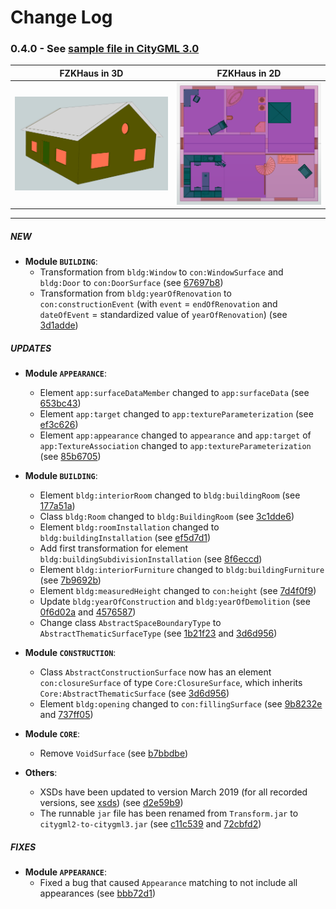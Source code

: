 # Change Log

### 0.4.0 - See [sample file in CityGML 3.0](output/FZKHaus_v3.gml)

FZKHaus in 3D              |  FZKHaus in 2D
:-------------------------:|:-------------------------:
![FZKHaus in 3D](images/FZKHaus_201903_3D.png "FZKHaus in 3D")  |  ![FZKHaus in 2D](images/FZKHaus_201903_2D.png "FZKHaus in 2D")

---------

##### NEW

* **Module `BUILDING`**:
    * Transformation from `bldg:Window` to `con:WindowSurface` and `bldg:Door` to `con:DoorSurface` (see [67697b8](https://github.com/tum-gis/citygml2-to-citygml3/commit/67697b8473e6d6858375d49a116dd5da77da283c))
    * Transformation from `bldg:yearOfRenovation` to `con:constructionEvent` (with ``event`` = `endOfRenovation` and `dateOfEvent` = standardized value of `yearOfRenovation`) (see [3d1adde](https://github.com/tum-gis/citygml2-to-citygml3/commit/3d1addebce9483bbbb2d33902339d7d2cad45f94))

##### UPDATES

* **Module `APPEARANCE`**:
    * Element `app:surfaceDataMember` changed to `app:surfaceData` (see [653bc43](https://github.com/tum-gis/citygml2-to-citygml3/commit/653bc43b9922fcae75cbbaf5f59048d6ee15cf34))
    * Element `app:target` changed to `app:textureParameterization` (see [ef3c626](https://github.com/tum-gis/citygml2-to-citygml3/commit/ef3c626d1c54a168687357c9625a6b0794cac7de))
    * Element `app:appearance` changed to `appearance` and `app:target` of `app:TextureAssociation` changed to `app:textureParameterization` (see [85b6705](https://github.com/tum-gis/citygml2-to-citygml3/commit/85b6705e4e2cd8106ec23f831147e22facc16088))
    
* **Module `BUILDING`**:
    * Element `bldg:interiorRoom` changed to `bldg:buildingRoom` (see [177a51a](https://github.com/tum-gis/citygml2-to-citygml3/commit/177a51a09fc26a043fe1dad479eb43001503986c))
    * Class `bldg:Room` changed to `bldg:BuildingRoom` (see [3c1dde6](https://github.com/tum-gis/citygml2-to-citygml3/commit/3c1dde6cd463cc3c064cb2a98c87fddf00141e74))
    * Element `bldg:roomInstallation` changed to `bldg:buildingInstallation` (see [ef5d7d1](https://github.com/tum-gis/citygml2-to-citygml3/commit/ef5d7d1d932ff77d7188223fe12d866a5f7d7d68))
    * Add first transformation for element `bldg:buildingSubdivisionInstallation` (see [8f6eccd](https://github.com/tum-gis/citygml2-to-citygml3/commit/8f6eccda392d2e54935ddf4d4497b0c0f0ed89a2))
    * Element `bldg:interiorFurniture` changed to `bldg:buildingFurniture` (see [7b9692b](https://github.com/tum-gis/citygml2-to-citygml3/commit/7b9692b60277f20dda486eb9087f972715b48baf))
    * Element `bldg:measuredHeight` changed to `con:height` (see [7d4f0f9](https://github.com/tum-gis/citygml2-to-citygml3/commit/7d4f0f909c8e8e40617ffee7c2e1a1238e7dee30))
    * Update `bldg:yearOfConstruction` and `bldg:yearOfDemolition` (see [0f6d02a](https://github.com/tum-gis/citygml2-to-citygml3/commit/0f6d02af0a55ceb1a10241287d082b165c63b7fc) and [4576587](https://github.com/tum-gis/citygml2-to-citygml3/commit/45765877ffe0a60231cbe20c4dab3c363bad3404))
    * Change class `AbstractSpaceBoundaryType` to `AbstractThematicSurfaceType` (see [1b21f23](https://github.com/tum-gis/citygml2-to-citygml3/commit/1b21f23d418a3e9b1cdc04e3d838325bce9ac513) and [3d6d956](https://github.com/tum-gis/citygml2-to-citygml3/commit/3d6d9564a2882e3099002d1e9aa493ba4cba9500))
        
* **Module `CONSTRUCTION`**:
    * Class `AbstractConstructionSurface` now has an element `con:closureSurface` of type `Core:ClosureSurface`, which inherits `Core:AbstractThematicSurface` (see [3d6d956](https://github.com/tum-gis/citygml2-to-citygml3/commit/3d6d9564a2882e3099002d1e9aa493ba4cba9500))
    * Element `bldg:opening` changed to `con:fillingSurface` (see [9b8232e](https://github.com/tum-gis/citygml2-to-citygml3/commit/9b8232ebb1ced58c472c5888a16440ad2fe89a29) and [737ff05](https://github.com/tum-gis/citygml2-to-citygml3/commit/737ff05d9e1e039b30ca2dcccd97b39880f384f1))

* **Module `CORE`**:
    * Remove `VoidSurface` (see [b7bbdbe](https://github.com/tum-gis/citygml2-to-citygml3/commit/b7bbdbeffe38398d09fe0305078c10d6524e6f86))
    
* **Others**:
    * XSDs have been updated to version March 2019 (for all recorded versions, see [xsds](xsds)) (see [d2e59b9](https://github.com/tum-gis/citygml2-to-citygml3/commit/d2e59b9a03daa41cc09b5f145350594b58680ef7))
    * The runnable `jar` file has been renamed from `Transform.jar` to `citygml2-to-citygml3.jar` (see [c11c539](https://github.com/tum-gis/citygml2-to-citygml3/commit/c11c539c1c05d608fc04c3f45a1cad9e60d75af2) and [72cbfd2](https://github.com/tum-gis/citygml2-to-citygml3/commit/72cbfd2fb1772ab2a07aa4a3af4615f77cfa2096))
    
##### FIXES

* **Module `APPEARANCE`**:
    * Fixed a bug that caused `Appearance` matching to not include all appearances (see [bbb72d1](https://github.com/tum-gis/citygml2-to-citygml3/commit/bbb72d19ada22d59790ed0a2dca421432e187e68))